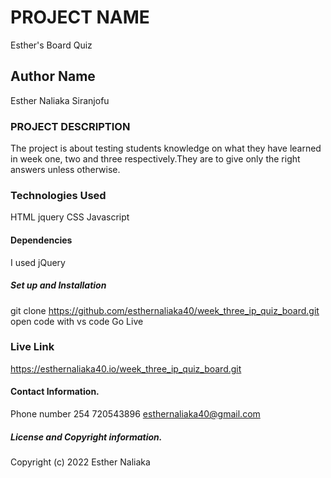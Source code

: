 # PROJECT NAME

Esther's Board Quiz

## Author Name

Esther Naliaka Siranjofu

### PROJECT DESCRIPTION

The project is about testing students knowledge on what they have learned in week one, two and three respectively.They are to give only the right answers unless otherwise.

### Technologies Used

HTML
jquery
CSS
Javascript

#### Dependencies

I used jQuery

##### Set up and Installation

git clone https://github.com/esthernaliaka40/week_three_ip_quiz_board.git
open code with vs code
Go Live

### Live Link

https://esthernaliaka40.io/week_three_ip_quiz_board.git

#### Contact Information.

Phone number 254 720543896
esthernaliaka40@gmail.com


##### License and Copyright information.

Copyright (c) 2022 Esther Naliaka
